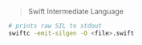 > Swift Intermediate Language

```sh
# prints raw SIL to stdout
swiftc -emit-silgen -O <file>.swift
```